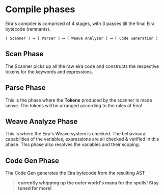 # Compile phases

Eira's compiler is comprised of 4 stages, with 3 passes till the final Eira bytecode (remnants).

```eira
( Scanner ) ⟶ ( Parser ) ⟶ ( Weave Analyzer ) ⟶ ( Code Generation )
```

## Scan Phase

The Scanner picks up all the raw eira code and constructs the respective tokens for the keywords and expressions.

## Parse Phase

This is the phase where the **Tokens** produced by the scanner is made sense. The tokens will be arranged according to the rules of Eira!

## Weave Analyze Phase

This is where the Eira's Weave system is checked. The behavioural capabilities of the variables, expressions are all checked & verified in this phase. This phase also resolves the variables and their scoping.

## Code Gen Phase

The Code Gen generates the Eira bytecode from the resulting AST

> **currently whipping up the outer world's mana for the spells! Stay tuned for more!**
